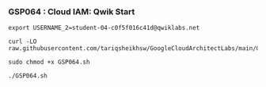 ### GSP064 : Cloud IAM: Qwik Start 

```
export USERNAME_2=student-04-c0f5f016c41d@qwiklabs.net
```

```
curl -LO raw.githubusercontent.com/tariqsheikhsw/GoogleCloudArchitectLabs/main/GSP064.sh

sudo chmod +x GSP064.sh

./GSP064.sh
```
